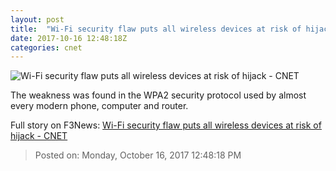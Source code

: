 ```yaml
---
layout: post
title:  "Wi-Fi security flaw puts all wireless devices at risk of hijack     - CNET"
date: 2017-10-16 12:48:18Z
categories: cnet
---
```


![Wi-Fi security flaw puts all wireless devices at risk of hijack     - CNET](https://cnet2.cbsistatic.com/img/X63gb0RheLDA6OotAqIYEJmV5mk=/2017/10/16/62bf6f0c-4d05-4f3e-be52-93eaf9a1bb92/gettyimages-530881765.jpg)

The weakness was found in the WPA2 security protocol used by almost every modern phone, computer and router.


Full story on F3News: [Wi-Fi security flaw puts all wireless devices at risk of hijack     - CNET](http://www.f3nws.com/n/cRssPC)

> Posted on: Monday, October 16, 2017 12:48:18 PM
